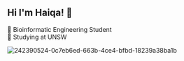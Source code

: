 ## Hi I'm Haiqa! 🌸

🔭 Bioinformatic Engineering Student<br/>
📖 Studying at UNSW <br/>

![242390524-0c7eb6ed-663b-4ce4-bfbd-18239a38ba1b](https://github.com/user-attachments/assets/75ccbfe7-4a6d-4f70-91fe-d94b57fe9b71)

<!--
**haiq21/haiq21** is a ✨ _special_ ✨ repository because its `README.md` (this file) appears on your GitHub profile.

Here are some ideas to get you started:

- 🔭 I’m currently working on ...
- 🌱 I’m currently learning ...
- 👯 I’m looking to collaborate on ...
- 🤔 I’m looking for help with ...
- 💬 Ask me about ...
- 📫 How to reach me: ...
- 😄 Pronouns: ...
- ⚡ Fun fact: ...
-->
